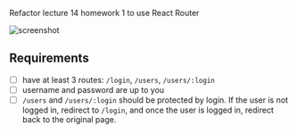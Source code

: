 Refactor lecture 14 homework 1 to use React Router

![screenshot](./hw1.gif)

## Requirements

- [ ] have at least 3 routes: `/login`, `/users`, `/users/:login`
- [ ] username and password are up to you
- [ ] `/users` and `/users/:login` should be protected by login. If the user is not logged in, redirect to `/login`, and once the user is logged in, redirect back to the original page.
